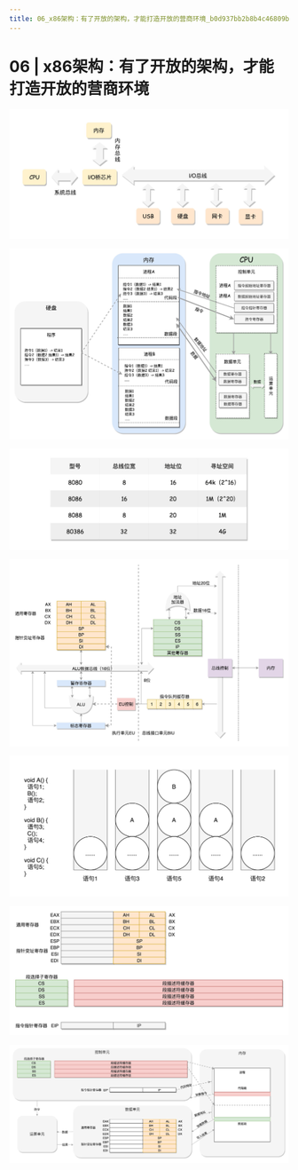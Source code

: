 ```yaml
---
title: 06_x86架构：有了开放的架构，才能打造开放的营商环境_b0d937bb2b8b4c46809bb1b87eaefd25
---
```


# 06 | x86架构：有了开放的架构，才能打造开放的营商环境

![06%20x86%E6%9E%B6%E6%9E%84%EF%BC%9A%E6%9C%89%E4%BA%86%E5%BC%80%E6%94%BE%E7%9A%84%E6%9E%B6%E6%9E%84%EF%BC%8C%E6%89%8D%E8%83%BD%E6%89%93%E9%80%A0%E5%BC%80%E6%94%BE%E7%9A%84%E8%90%A5%E5%95%86%E7%8E%AF%E5%A2%83%20b0d937bb2b8b4c46809bb1b87eaefd25/Untitled.png](06%20x86%E6%9E%B6%E6%9E%84%EF%BC%9A%E6%9C%89%E4%BA%86%E5%BC%80%E6%94%BE%E7%9A%84%E6%9E%B6%E6%9E%84%EF%BC%8C%E6%89%8D%E8%83%BD%E6%89%93%E9%80%A0%E5%BC%80%E6%94%BE%E7%9A%84%E8%90%A5%E5%95%86%E7%8E%AF%E5%A2%83%20b0d937bb2b8b4c46809bb1b87eaefd25/Untitled.png)

![06%20x86%E6%9E%B6%E6%9E%84%EF%BC%9A%E6%9C%89%E4%BA%86%E5%BC%80%E6%94%BE%E7%9A%84%E6%9E%B6%E6%9E%84%EF%BC%8C%E6%89%8D%E8%83%BD%E6%89%93%E9%80%A0%E5%BC%80%E6%94%BE%E7%9A%84%E8%90%A5%E5%95%86%E7%8E%AF%E5%A2%83%20b0d937bb2b8b4c46809bb1b87eaefd25/Untitled%201.png](06%20x86%E6%9E%B6%E6%9E%84%EF%BC%9A%E6%9C%89%E4%BA%86%E5%BC%80%E6%94%BE%E7%9A%84%E6%9E%B6%E6%9E%84%EF%BC%8C%E6%89%8D%E8%83%BD%E6%89%93%E9%80%A0%E5%BC%80%E6%94%BE%E7%9A%84%E8%90%A5%E5%95%86%E7%8E%AF%E5%A2%83%20b0d937bb2b8b4c46809bb1b87eaefd25/Untitled%201.png)

![06%20x86%E6%9E%B6%E6%9E%84%EF%BC%9A%E6%9C%89%E4%BA%86%E5%BC%80%E6%94%BE%E7%9A%84%E6%9E%B6%E6%9E%84%EF%BC%8C%E6%89%8D%E8%83%BD%E6%89%93%E9%80%A0%E5%BC%80%E6%94%BE%E7%9A%84%E8%90%A5%E5%95%86%E7%8E%AF%E5%A2%83%20b0d937bb2b8b4c46809bb1b87eaefd25/Untitled%202.png](06%20x86%E6%9E%B6%E6%9E%84%EF%BC%9A%E6%9C%89%E4%BA%86%E5%BC%80%E6%94%BE%E7%9A%84%E6%9E%B6%E6%9E%84%EF%BC%8C%E6%89%8D%E8%83%BD%E6%89%93%E9%80%A0%E5%BC%80%E6%94%BE%E7%9A%84%E8%90%A5%E5%95%86%E7%8E%AF%E5%A2%83%20b0d937bb2b8b4c46809bb1b87eaefd25/Untitled%202.png)

![06%20x86%E6%9E%B6%E6%9E%84%EF%BC%9A%E6%9C%89%E4%BA%86%E5%BC%80%E6%94%BE%E7%9A%84%E6%9E%B6%E6%9E%84%EF%BC%8C%E6%89%8D%E8%83%BD%E6%89%93%E9%80%A0%E5%BC%80%E6%94%BE%E7%9A%84%E8%90%A5%E5%95%86%E7%8E%AF%E5%A2%83%20b0d937bb2b8b4c46809bb1b87eaefd25/Untitled%203.png](06%20x86%E6%9E%B6%E6%9E%84%EF%BC%9A%E6%9C%89%E4%BA%86%E5%BC%80%E6%94%BE%E7%9A%84%E6%9E%B6%E6%9E%84%EF%BC%8C%E6%89%8D%E8%83%BD%E6%89%93%E9%80%A0%E5%BC%80%E6%94%BE%E7%9A%84%E8%90%A5%E5%95%86%E7%8E%AF%E5%A2%83%20b0d937bb2b8b4c46809bb1b87eaefd25/Untitled%203.png)

![06%20x86%E6%9E%B6%E6%9E%84%EF%BC%9A%E6%9C%89%E4%BA%86%E5%BC%80%E6%94%BE%E7%9A%84%E6%9E%B6%E6%9E%84%EF%BC%8C%E6%89%8D%E8%83%BD%E6%89%93%E9%80%A0%E5%BC%80%E6%94%BE%E7%9A%84%E8%90%A5%E5%95%86%E7%8E%AF%E5%A2%83%20b0d937bb2b8b4c46809bb1b87eaefd25/Untitled%204.png](06%20x86%E6%9E%B6%E6%9E%84%EF%BC%9A%E6%9C%89%E4%BA%86%E5%BC%80%E6%94%BE%E7%9A%84%E6%9E%B6%E6%9E%84%EF%BC%8C%E6%89%8D%E8%83%BD%E6%89%93%E9%80%A0%E5%BC%80%E6%94%BE%E7%9A%84%E8%90%A5%E5%95%86%E7%8E%AF%E5%A2%83%20b0d937bb2b8b4c46809bb1b87eaefd25/Untitled%204.png)

![06%20x86%E6%9E%B6%E6%9E%84%EF%BC%9A%E6%9C%89%E4%BA%86%E5%BC%80%E6%94%BE%E7%9A%84%E6%9E%B6%E6%9E%84%EF%BC%8C%E6%89%8D%E8%83%BD%E6%89%93%E9%80%A0%E5%BC%80%E6%94%BE%E7%9A%84%E8%90%A5%E5%95%86%E7%8E%AF%E5%A2%83%20b0d937bb2b8b4c46809bb1b87eaefd25/Untitled%205.png](06%20x86%E6%9E%B6%E6%9E%84%EF%BC%9A%E6%9C%89%E4%BA%86%E5%BC%80%E6%94%BE%E7%9A%84%E6%9E%B6%E6%9E%84%EF%BC%8C%E6%89%8D%E8%83%BD%E6%89%93%E9%80%A0%E5%BC%80%E6%94%BE%E7%9A%84%E8%90%A5%E5%95%86%E7%8E%AF%E5%A2%83%20b0d937bb2b8b4c46809bb1b87eaefd25/Untitled%205.png)

![06%20x86%E6%9E%B6%E6%9E%84%EF%BC%9A%E6%9C%89%E4%BA%86%E5%BC%80%E6%94%BE%E7%9A%84%E6%9E%B6%E6%9E%84%EF%BC%8C%E6%89%8D%E8%83%BD%E6%89%93%E9%80%A0%E5%BC%80%E6%94%BE%E7%9A%84%E8%90%A5%E5%95%86%E7%8E%AF%E5%A2%83%20b0d937bb2b8b4c46809bb1b87eaefd25/Untitled%206.png](06%20x86%E6%9E%B6%E6%9E%84%EF%BC%9A%E6%9C%89%E4%BA%86%E5%BC%80%E6%94%BE%E7%9A%84%E6%9E%B6%E6%9E%84%EF%BC%8C%E6%89%8D%E8%83%BD%E6%89%93%E9%80%A0%E5%BC%80%E6%94%BE%E7%9A%84%E8%90%A5%E5%95%86%E7%8E%AF%E5%A2%83%20b0d937bb2b8b4c46809bb1b87eaefd25/Untitled%206.png)